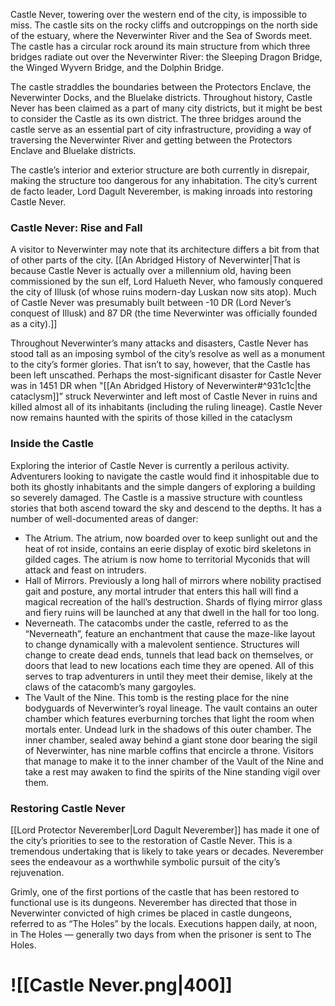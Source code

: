 Castle Never, towering over the western end of the city, is impossible to miss. The castle sits on the rocky cliffs and outcroppings on the north side of the estuary, where the Neverwinter River and the Sea of Swords meet. The castle has a circular rock around its main structure from which three bridges radiate out over the Neverwinter River: the Sleeping Dragon Bridge, the Winged Wyvern Bridge, and the Dolphin Bridge. 

The castle straddles the boundaries between the Protectors Enclave, the Neverwinter Docks, and the Bluelake districts. Throughout history, Castle Never has been claimed as a part of many city districts, but it might be best to consider the Castle as its own district. The three bridges around the castle serve as an essential part of city infrastructure, providing a way of traversing the Neverwinter River and getting between the Protectors Enclave and Bluelake districts. 

The castle’s interior and exterior structure are both currently in disrepair, making the structure too dangerous for any inhabitation. The city’s current de facto leader, Lord Dagult Neverember, is making inroads into restoring Castle Never. 
### Castle Never: Rise and Fall
A visitor to Neverwinter may note that its architecture differs a bit from that of other parts of the city. [[An Abridged History of Neverwinter|That is because Castle Never is actually over a millennium old, having been commissioned by the sun elf, Lord Halueth Never, who famously conquered the city of Illusk (of whose ruins modern-day Luskan now sits atop). Much of Castle Never was presumably built between -10 DR (Lord Never’s conquest of Illusk) and 87 DR (the time Neverwinter was officially founded as a city).]]

Throughout Neverwinter’s many attacks and disasters, Castle Never has stood tall as an imposing symbol of the city’s resolve as well as a monument to the city’s former glories. That isn’t to say, however, that the Castle has been left unscathed. Perhaps the most-significant disaster for Castle Never was in 1451 DR when "[[An Abridged History of Neverwinter#^931c1c|the cataclysm]]” struck Neverwinter and left most of Castle Never in ruins and killed almost all of its inhabitants (including the ruling lineage). Castle Never now remains haunted with the spirits of those killed in the cataclysm
### Inside the Castle 
Exploring the interior of Castle Never is currently a perilous activity. Adventurers looking to navigate the castle would find it inhospitable due to both its ghostly inhabitants and the simple dangers of exploring a building so severely damaged. The Castle is a massive structure with countless stories that both ascend toward the sky and descend to the depths. It has a number of well-documented areas of danger: 
* The Atrium. The atrium, now boarded over to keep sunlight out and the heat of rot inside, contains an eerie display of exotic bird skeletons in gilded cages. The atrium is now home to territorial Myconids that will attack and feast on intruders. 
* Hall of Mirrors. Previously a long hall of mirrors where nobility practised gait and posture, any mortal intruder that enters this hall will find a magical recreation of the hall’s destruction. Shards of flying mirror glass and fiery ruins will be launched at any that dwell in the hall for too long. 
* Neverneath. The catacombs under the castle, referred to as the “Neverneath”, feature an enchantment that cause the maze-like layout to change dynamically with a malevolent sentience. Structures will change to create dead ends, tunnels that lead back on themselves, or doors that lead to new locations each time they are opened. All of this serves to trap adventurers in until they meet their demise, likely at the claws of the catacomb’s many gargoyles. 
* The Vault of the Nine. This tomb is the resting place for the nine bodyguards of Neverwinter’s royal lineage. The vault contains an outer chamber which features everburning torches that light the room when mortals enter. Undead lurk in the shadows of this outer chamber. The inner chamber, sealed away behind a giant stone door bearing the sigil of Neverwinter, has nine marble coffins that encircle a throne. Visitors that manage to make it to the inner chamber of the Vault of the Nine and take a rest may awaken to find the spirits of the Nine standing vigil over them. 
### Restoring Castle Never 
[[Lord Protector Neverember|Lord Dagult Neverember]] has made it one of the city’s priorities to see to the restoration of Castle Never. This is a tremendous undertaking that is likely to take years or decades. Neverember sees the endeavour as a worthwhile symbolic pursuit of the city’s rejuvenation.

Grimly, one of the first portions of the castle that has been restored to functional use is its dungeons. Neverember has directed that those in Neverwinter convicted of high crimes be placed in castle dungeons, referred to as “The Holes” by the locals. Executions happen daily, at noon, in The Holes — generally two days from when the prisoner is sent to The Holes.
# ![[Castle Never.png|400]]